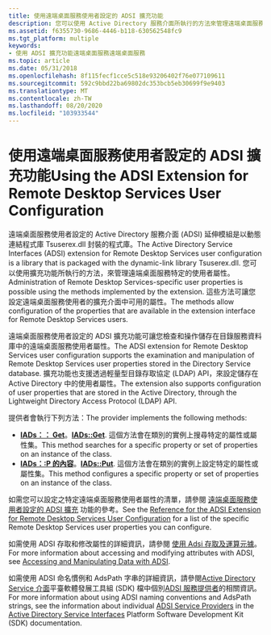 ```yaml
---
title: 使用遠端桌面服務使用者設定的 ADSI 擴充功能
description: 您可以使用 Active Directory 服務介面所執行的方法來管理遠端桌面服務特定的使用者屬性， (ADSI) 延伸模組，該擴充功能會與動態連結程式庫 Tsuserex.dll 一起封裝。
ms.assetid: f6355730-9686-4446-b118-630562548fc9
ms.tgt_platform: multiple
keywords:
- 使用 ADSI 擴充功能遠端桌面服務遠端桌面服務
ms.topic: article
ms.date: 05/31/2018
ms.openlocfilehash: 8f115fecf1cce5c518e93206402f76e077109611
ms.sourcegitcommit: 592c9bbd22ba69802dc353bcb5eb30699f9e9403
ms.translationtype: MT
ms.contentlocale: zh-TW
ms.lasthandoff: 08/20/2020
ms.locfileid: "103933544"
---
```

# <a name="using-the-adsi-extension-for-remote-desktop-services-user-configuration"></a><span data-ttu-id="231b2-104">使用遠端桌面服務使用者設定的 ADSI 擴充功能</span><span class="sxs-lookup"><span data-stu-id="231b2-104">Using the ADSI Extension for Remote Desktop Services User Configuration</span></span>

<span data-ttu-id="231b2-105">遠端桌面服務使用者設定的 Active Directory 服務介面 (ADSI) 延伸模組是以動態連結程式庫 Tsuserex.dll 封裝的程式庫。</span><span class="sxs-lookup"><span data-stu-id="231b2-105">The Active Directory Service Interfaces (ADSI) extension for Remote Desktop Services user configuration is a library that is packaged with the dynamic-link library Tsuserex.dll.</span></span> <span data-ttu-id="231b2-106">您可以使用擴充功能所執行的方法，來管理遠端桌面服務特定的使用者屬性。</span><span class="sxs-lookup"><span data-stu-id="231b2-106">Administration of Remote Desktop Services-specific user properties is possible using the methods implemented by the extension.</span></span> <span data-ttu-id="231b2-107">這些方法可讓您設定遠端桌面服務使用者的擴充介面中可用的屬性。</span><span class="sxs-lookup"><span data-stu-id="231b2-107">The methods allow configuration of the properties that are available in the extension interface for Remote Desktop Services users.</span></span>

<span data-ttu-id="231b2-108">遠端桌面服務使用者設定的 ADSI 擴充功能可讓您檢查和操作儲存在目錄服務資料庫中的遠端桌面服務使用者屬性。</span><span class="sxs-lookup"><span data-stu-id="231b2-108">The ADSI extension for Remote Desktop Services user configuration supports the examination and manipulation of Remote Desktop Services user properties stored in the Directory Service database.</span></span> <span data-ttu-id="231b2-109">擴充功能也支援透過輕量型目錄存取協定 (LDAP) API，來設定儲存在 Active Directory 中的使用者屬性。</span><span class="sxs-lookup"><span data-stu-id="231b2-109">The extension also supports configuration of user properties that are stored in the Active Directory, through the Lightweight Directory Access Protocol (LDAP) API.</span></span>

<span data-ttu-id="231b2-110">提供者會執行下列方法：</span><span class="sxs-lookup"><span data-stu-id="231b2-110">The provider implements the following methods:</span></span>

-   <span data-ttu-id="231b2-111">[**IADs：： Get**](/windows/desktop/api/iads/nf-iads-iads-get)。</span><span class="sxs-lookup"><span data-stu-id="231b2-111">[**IADs::Get**](/windows/desktop/api/iads/nf-iads-iads-get).</span></span> <span data-ttu-id="231b2-112">這個方法會在類別的實例上搜尋特定的屬性或屬性集。</span><span class="sxs-lookup"><span data-stu-id="231b2-112">This method searches for a specific property or set of properties on an instance of the class.</span></span>
-   <span data-ttu-id="231b2-113">[**IADs：:P 的內容**](/windows/desktop/api/iads/nf-iads-iads-put)。</span><span class="sxs-lookup"><span data-stu-id="231b2-113">[**IADs::Put**](/windows/desktop/api/iads/nf-iads-iads-put).</span></span> <span data-ttu-id="231b2-114">這個方法會在類別的實例上設定特定的屬性或屬性集。</span><span class="sxs-lookup"><span data-stu-id="231b2-114">This method configures a specific property or set of properties on an instance of the class.</span></span>

<span data-ttu-id="231b2-115">如需您可以設定之特定遠端桌面服務使用者屬性的清單，請參閱 [遠端桌面服務使用者設定的 ADSI 擴充](reference-for-the-adsi-extension-for-terminal-services-user-configuration.md) 功能的參考。</span><span class="sxs-lookup"><span data-stu-id="231b2-115">See the [Reference for the ADSI Extension for Remote Desktop Services User Configuration](reference-for-the-adsi-extension-for-terminal-services-user-configuration.md) for a list of the specific Remote Desktop Services user properties you can configure.</span></span>

<span data-ttu-id="231b2-116">如需使用 ADSI 存取和修改屬性的詳細資訊，請參閱 [使用 Adsi 存取及運算元據](/windows/desktop/ADSI/accessing-and-manipulating-data-with-adsi)。</span><span class="sxs-lookup"><span data-stu-id="231b2-116">For more information about accessing and modifying attributes with ADSI, see [Accessing and Manipulating Data with ADSI](/windows/desktop/ADSI/accessing-and-manipulating-data-with-adsi).</span></span>

<span data-ttu-id="231b2-117">如需使用 ADSI 命名慣例和 AdsPath 字串的詳細資訊，請參閱[Active Directory Service 介面](/windows/desktop/ADSI/active-directory-service-interfaces-adsi)平臺軟體發展工具組 (SDK) 檔中個別[ADSI 服務提供者](/windows/desktop/ADSI/adsi-system-providers)的相關資訊。</span><span class="sxs-lookup"><span data-stu-id="231b2-117">For more information about using ADSI naming conventions and AdsPath strings, see the information about individual [ADSI Service Providers](/windows/desktop/ADSI/adsi-system-providers) in the [Active Directory Service Interfaces](/windows/desktop/ADSI/active-directory-service-interfaces-adsi) Platform Software Development Kit (SDK) documentation.</span></span>

 

 